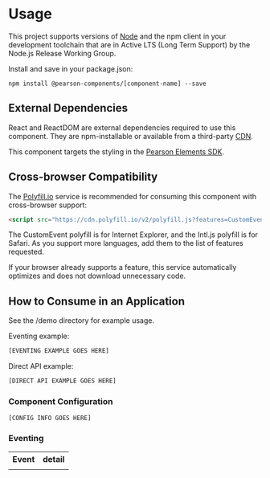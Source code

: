 # Usage

This project supports versions of [Node](https://nodejs.org) and the npm client in your development toolchain that are 
in Active LTS (Long Term Support) by the Node.js Release Working Group.

Install and save in your package.json:

    npm install @pearson-components/[component-name] --save

## External Dependencies

React and ReactDOM are external dependencies required to use this component. They are npm-installable or available from 
a third-party [CDN](https://cdnjs.com/libraries/react/).

This component targets the styling in the [Pearson Elements SDK](https://www.npmjs.com/package/pearson-elements).

## Cross-browser Compatibility

The [Polyfill.io](https://cdn.polyfill.io/v2/docs/examples) service is recommended for consuming this component with 
cross-browser support:

```html
<script src="https://cdn.polyfill.io/v2/polyfill.js?features=CustomEvent,Intl.~locale.en,Intl.~locale.fr"></script>
```

The CustomEvent polyfill is for Internet Explorer, and the Intl.js polyfill is for Safari. As you support more languages,
add them to the list of features requested.

If your browser already supports a feature, this service automatically optimizes and does not download unnecessary code.

## How to Consume in an Application

See the /demo directory for example usage.

Eventing example:

```js
[EVENTING EXAMPLE GOES HERE]
```

Direct API example:

```js
[DIRECT API EXAMPLE GOES HERE]
```
    
### Component Configuration

    [CONFIG INFO GOES HERE]

### Eventing

<table>
    <tr>
        <th>Event</th><th>detail</th>
    </tr
    <tr>
        <td></td><td></td>
    </tr>
</table>
